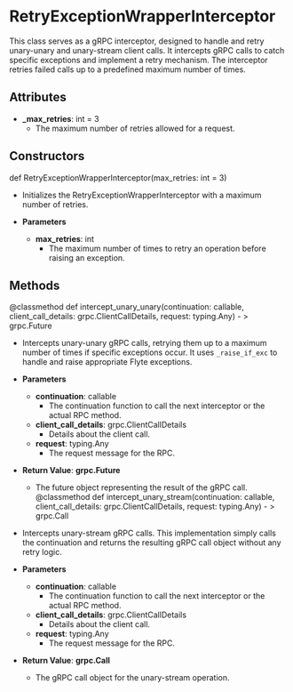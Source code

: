 # RetryExceptionWrapperInterceptor

This class serves as a gRPC interceptor, designed to handle and retry unary-unary and unary-stream client calls. It intercepts gRPC calls to catch specific exceptions and implement a retry mechanism. The interceptor retries failed calls up to a predefined maximum number of times.

## Attributes

- **_max_retries**: int = 3
  - The maximum number of retries allowed for a request.

## Constructors
def RetryExceptionWrapperInterceptor(max_retries: int = 3)
-  Initializes the RetryExceptionWrapperInterceptor with a maximum number of retries.
- **Parameters**

  - **max_retries**: int
    - The maximum number of times to retry an operation before raising an exception.



## Methods
@classmethod
def intercept_unary_unary(continuation: callable, client_call_details: grpc.ClientCallDetails, request: typing.Any) - > grpc.Future
-  Intercepts unary-unary gRPC calls, retrying them up to a maximum number of times if specific exceptions occur. It uses `_raise_if_exc` to handle and raise appropriate Flyte exceptions.
- **Parameters**

  - **continuation**: callable
    - The continuation function to call the next interceptor or the actual RPC method.
  - **client_call_details**: grpc.ClientCallDetails
    - Details about the client call.
  - **request**: typing.Any
    - The request message for the RPC.

- **Return Value**:
**grpc.Future**
  - The future object representing the result of the gRPC call.
@classmethod
def intercept_unary_stream(continuation: callable, client_call_details: grpc.ClientCallDetails, request: typing.Any) - > grpc.Call
-  Intercepts unary-stream gRPC calls. This implementation simply calls the continuation and returns the resulting gRPC call object without any retry logic.
- **Parameters**

  - **continuation**: callable
    - The continuation function to call the next interceptor or the actual RPC method.
  - **client_call_details**: grpc.ClientCallDetails
    - Details about the client call.
  - **request**: typing.Any
    - The request message for the RPC.

- **Return Value**:
**grpc.Call**
  - The gRPC call object for the unary-stream operation.
